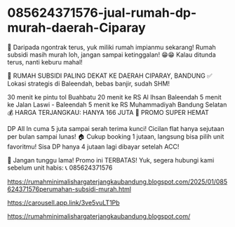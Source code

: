 # 085624371576-jual-rumah-dp-murah-daerah-Ciparay
📢 Daripada ngontrak terus, yuk miliki rumah impianmu sekarang! Rumah subsidi masih murah loh, jangan sampai ketinggalan! 😁😁
Kalau ditunda terus, nanti keburu mahal!

🏡 RUMAH SUBSIDI PALING DEKAT KE DAERAH CIPARAY, BANDUNG
✅ Lokasi strategis di Baleendah, bebas banjir, sudah SHM!

30 menit ke pintu tol Buahbatu
20 menit ke RS Al Ihsan Baleendah
5 menit ke Jalan Laswi - Baleendah
5 menit ke RS Muhammadiyah Bandung Selatan
💰 HARGA TERJANGKAU: HANYA 166 JUTA
🎉 PROMO SUPER HEMAT

DP All In cuma 5 juta sampai serah terima kunci!
Cicilan flat hanya sejutaan per bulan sampai lunas!
🏠 Cukup booking 1 jutaan, langsung bisa pilih unit favoritmu!
Sisa DP hanya 4 jutaan lagi dibayar setelah ACC!

📌 Jangan tunggu lama! Promo ini TERBATAS! Yuk, segera hubungi kami sebelum unit habis:
📞 085624371576


https://rumahminimalishargaterjangkaubandung.blogspot.com/2025/01/085624371576perumahan-subsidi-murah.html

https://carousell.app.link/3ve5vuLT1Pb

https://rumahminimalishargaterjangkaubandung.blogspot.com/

